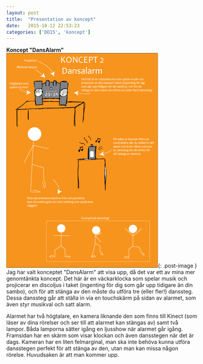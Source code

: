 ```yaml
---
layout: post
title:  "Presentation av koncept"
date:   2015-10-12 22:53:23
categories: ['DD15', 'koncept']
---
```


__Koncept "DansAlarm"__
![DansAlarm](/img/koncept2.png "DansAlarm"){: .post-image }
Jag har valt konceptet "DansAlarm" att visa upp, då det var ett av mina mer genomtänkta koncept. Det här är en väckarklocka som spelar musik och projicerar en discoljus i taket (ingenting för dig som går upp tidigare än din sambo), och för att stänga av den måste du utföra tre (eller fler!) danssteg. Dessa danssteg går att ställa in via en touchskärm på sidan av alarmet, som även styr musikval och satt alarm. 

Alarmet har två högtalare, en kamera liknande den som finns till Kinect (som läser av dina rörelser och ser till att alarmet kan stängas av) samt två lampor. Båda lamporna sätter igång en ljusshow när alarmet går igång. Framsidan har en skärm som visar klockan och även dansstegen när det är dags. Kameran har en liten felmarginal, man ska inte behöva kunna utföra dansstegen perfekt för att stänga av den, utan man kan missa någon rörelse. Huvudsaken är att man kommer upp.

